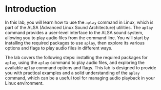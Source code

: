 # Introduction

In this lab, you will learn how to use the `aplay` command in Linux, which is part of the ALSA (Advanced Linux Sound Architecture) utilities. The `aplay` command provides a user-level interface to the ALSA sound system, allowing you to play audio files from the command line. You will start by installing the required packages to use `aplay`, then explore its various options and flags to play audio files in different ways.

The lab covers the following steps: installing the required packages for `aplay`, using the `aplay` command to play audio files, and exploring the available `aplay` command options and flags. This lab is designed to provide you with practical examples and a solid understanding of the `aplay` command, which can be a useful tool for managing audio playback in your Linux environment.
